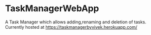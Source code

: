 # TaskManagerWebApp
A Task Manager which allows adding,renaming and deletion of tasks. Currently hosted at https://taskmanagerbyvivek.herokuapp.com/
